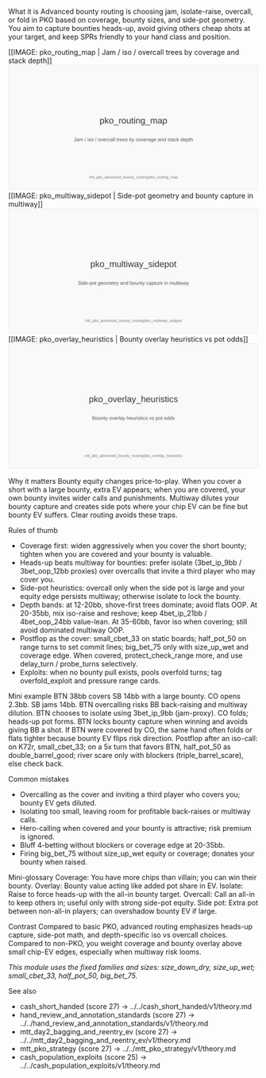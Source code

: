 What it is
Advanced bounty routing is choosing jam, isolate-raise, overcall, or fold in PKO based on coverage, bounty sizes, and side-pot geometry. You aim to capture bounties heads-up, avoid giving others cheap shots at your target, and keep SPRs friendly to your hand class and position.

[[IMAGE: pko_routing_map | Jam / iso / overcall trees by coverage and stack depth]]
![Jam / iso / overcall trees by coverage and stack depth](images/pko_routing_map.svg)
[[IMAGE: pko_multiway_sidepot | Side-pot geometry and bounty capture in multiway]]
![Side-pot geometry and bounty capture in multiway](images/pko_multiway_sidepot.svg)
[[IMAGE: pko_overlay_heuristics | Bounty overlay heuristics vs pot odds]]
![Bounty overlay heuristics vs pot odds](images/pko_overlay_heuristics.svg)

Why it matters
Bounty equity changes price-to-play. When you cover a short with a large bounty, extra EV appears; when you are covered, your own bounty invites wider calls and punishments. Multiway dilutes your bounty capture and creates side pots where your chip EV can be fine but bounty EV suffers. Clear routing avoids these traps.

Rules of thumb
- Coverage first: widen aggressively when you cover the short bounty; tighten when you are covered and your bounty is valuable.
- Heads-up beats multiway for bounties: prefer isolate (3bet_ip_9bb / 3bet_oop_12bb proxies) over overcalls that invite a third player who may cover you.
- Side-pot heuristics: overcall only when the side pot is large and your equity edge persists multiway; otherwise isolate to lock the bounty.
- Depth bands: at 12-20bb, shove-first trees dominate; avoid flats OOP. At 20-35bb, mix iso-raise and reshove; keep 4bet_ip_21bb / 4bet_oop_24bb value-lean. At 35-60bb, favor iso when covering; still avoid dominated multiway OOP.
- Postflop as the cover: small_cbet_33 on static boards; half_pot_50 on range turns to set commit lines; big_bet_75 only with size_up_wet and coverage edge. When covered, protect_check_range more, and use delay_turn / probe_turns selectively.
- Exploits: when no bounty pull exists, pools overfold turns; tag overfold_exploit and pressure range cards.

Mini example
BTN 38bb covers SB 14bb with a large bounty. CO opens 2.3bb. SB jams 14bb. BTN overcalling risks BB back-raising and multiway dilution. BTN chooses to isolate using 3bet_ip_9bb (jam-proxy). CO folds; heads-up pot forms. BTN locks bounty capture when winning and avoids giving BB a shot. If BTN were covered by CO, the same hand often folds or flats tighter because bounty EV flips risk direction. Postflop after an iso-call: on K72r, small_cbet_33; on a 5x turn that favors BTN, half_pot_50 as double_barrel_good; river scare only with blockers (triple_barrel_scare), else check back.

Common mistakes
- Overcalling as the cover and inviting a third player who covers you; bounty EV gets diluted.
- Isolating too small, leaving room for profitable back-raises or multiway calls.
- Hero-calling when covered and your bounty is attractive; risk premium is ignored.
- Bluff 4-betting without blockers or coverage edge at 20-35bb.
- Firing big_bet_75 without size_up_wet equity or coverage; donates your bounty when raised.

Mini-glossary
Coverage: You have more chips than villain; you can win their bounty.
Overlay: Bounty value acting like added pot share in EV.
Isolate: Raise to force heads-up with the all-in bounty target.
Overcall: Call an all-in to keep others in; useful only with strong side-pot equity.
Side pot: Extra pot between non-all-in players; can overshadow bounty EV if large.

Contrast
Compared to basic PKO, advanced routing emphasizes heads-up capture, side-pot math, and depth-specific iso vs overcall choices. Compared to non-PKO, you weight coverage and bounty overlay above small chip-EV edges, especially when multiway risk looms.

_This module uses the fixed families and sizes: size_down_dry, size_up_wet; small_cbet_33, half_pot_50, big_bet_75._

See also
- cash_short_handed (score 27) → ../../cash_short_handed/v1/theory.md
- hand_review_and_annotation_standards (score 27) → ../../hand_review_and_annotation_standards/v1/theory.md
- mtt_day2_bagging_and_reentry_ev (score 27) → ../../mtt_day2_bagging_and_reentry_ev/v1/theory.md
- mtt_pko_strategy (score 27) → ../../mtt_pko_strategy/v1/theory.md
- cash_population_exploits (score 25) → ../../cash_population_exploits/v1/theory.md